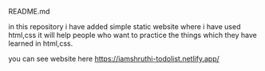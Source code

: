 README.md

in this repository i have added simple static website where i have used html,css
it will help people who want to practice the things which they have learned in html,css.

you can see website here https://iamshruthi-todolist.netlify.app/

